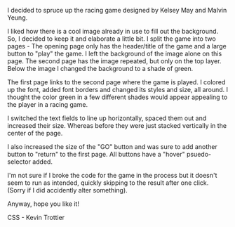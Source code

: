 I decided to spruce up the racing game designed by Kelsey May and Malvin Yeung.

I liked how there is a cool image already in use to fill out the background.
So, I decided to keep it and elaborate a little bit.  I split the game into two pages -
The opening page only has the header/title of the game and a large button to "play" the game.
I left the background of the image alone on this page.  The second page has the image repeated, but only on the top layer.
Below the image I changed the background to a shade of green.

The first page links to the second page where the game is played.  I colored up the font, added font borders and changed
its styles and size, all around.  I thought the color green in a few different shades would appear appealing
to the player in a racing game.

I switched the text fields to line up horizontally, spaced them out and increased their size.
Whereas before they were just stacked vertically in the center of the page.

I also increased the size of the "GO" button and was sure to add another button to "return" to the first page.
All buttons have a "hover" psuedo-selector added.

I'm not sure if I broke the code for the game in the process but it doesn't seem to run as intended, quickly skipping
to the result after one click.  (Sorry if I did accidently alter something).

Anyway, hope you like it!

CSS - Kevin Trottier
